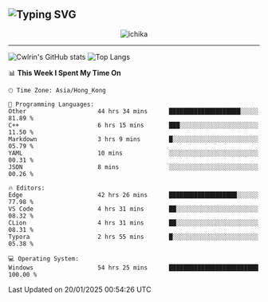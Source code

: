 ![Typing SVG](https://readme-typing-svg.demolab.com?font=Jost&size=24&pause=1000&color=7799EE&vCenter=true&multiline=true&random=false&width=435&height=100&lines=Hi+there;I'm+Sakurakouji+Nanaha;You+can+also+tell+me+Cwlrin%E2%98%86)
---
<p align="center">
  <img src="https://image.cwlrin.wiki/images/2024/11/09/1000015899.md.png" alt="ichika" border="0" />
</p>

---
![Cwlrin's GitHub stats](https://github-readme-stats.vercel.app/api?username=cwlrin&show_icons=true&theme=buefy)
![Top Langs](https://github-readme-stats.vercel.app/api/top-langs/?username=cwlrin&layout=compact&hide=html,css)

<!--START_SECTION:waka-->
📊 **This Week I Spent My Time On** 

```text
🕑︎ Time Zone: Asia/Hong_Kong

💬 Programming Languages: 
Other                    44 hrs 34 mins      ████████████████████░░░░░   81.89 % 
C++                      6 hrs 15 mins       ███░░░░░░░░░░░░░░░░░░░░░░   11.50 % 
Markdown                 3 hrs 9 mins        █░░░░░░░░░░░░░░░░░░░░░░░░   05.79 % 
YAML                     10 mins             ░░░░░░░░░░░░░░░░░░░░░░░░░   00.31 % 
JSON                     8 mins              ░░░░░░░░░░░░░░░░░░░░░░░░░   00.26 % 

🔥 Editors: 
Edge                     42 hrs 26 mins      ███████████████████░░░░░░   77.98 % 
VS Code                  4 hrs 31 mins       ██░░░░░░░░░░░░░░░░░░░░░░░   08.32 % 
CLion                    4 hrs 31 mins       ██░░░░░░░░░░░░░░░░░░░░░░░   08.31 % 
Typora                   2 hrs 55 mins       █░░░░░░░░░░░░░░░░░░░░░░░░   05.38 % 

💻 Operating System: 
Windows                  54 hrs 25 mins      █████████████████████████   100.00 % 
```


 Last Updated on 20/01/2025 00:54:26 UTC
<!--END_SECTION:waka-->
